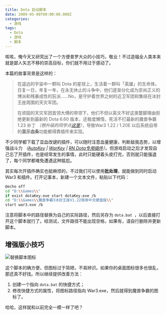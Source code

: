 ```yaml
---
title: Dota 启动脚本
date: 2009-05-08T00:00:00.000Z
categories:
  - 游戏
tags:
  - Dota
  - 游戏
  - 脚本
---
```


咳咳，俺今天又研究出了一个方便普罗大众的小技巧，敬业！不过造福全人类本来就是鄙人矢志不移的崇高目标，你们就不用过于感动了。

本篇的故事背景是这样的：

> 在遥远的宇宙中一颗叫 Dota 的星球上，生活着一群叫「英雄」的生命体。日复一日，年复一年，在永无休止的斗争中，他们逐渐分化成为崇尚正义的博派和残暴成性的狂派……No，是守护着世界之树的近卫军团和集结在冰封王座周围的天灾军团。
> 
> 在顽固的天灾军团首领大傅的带领下，他们不但以英文不好这类蹩脚理由拒绝更新到最新的 Dota 6.60 版本，还极度懒惰，死活不打最新的魔兽争霸 1.23 补丁 *（想升级的同学点[这里](http://news.replays.net/page/20090320/1414684.html "Replays 提供的 1.23 升级补丁（Size: 5M）")）*，导致War3 1.22 / 1.20E 以后系统自带的**显示血条**功能都得靠插件来实现。

不少同学都下载了显血改键的插件，可以随时注意血量健康，判断敌我态势，以增强战斗力 *（[AutoKey](http://news.replays.net/page/20090506/1418206.html) | [WarKey](http://www.warkey.org/) | [RN Dota专用插件](http://news.replays.net/page/20090506/1418209.html)）*。但游戏启动之后才发现自己忘了开插件，也是经常发生的事情，此时只能硬着头皮打完，否则就只能强退了，每个同学都难免遭遇这种尴尬。

其实每次开插件确实也挺麻烦的，不过我们可以使用**批处理**，就能做到同时启动 War3 和插件。打开记事本，新建一个文本文件，粘贴以下代码：

~~~bash
@echo off  
cd "D:\\Games\\"  
if exist dotaKey.exe start dotaKey.exe /b  
cd "D:\\Games\\魔兽争霸3冰封王座V1.22简体中文硬盘版\\"  
start war3.exe /b
~~~

注意将脚本中的路径替换为自己的实际路径，然后另存为 `dota.bat `，以后直接打开这个脚本就行了。经测试，文件路径不能出现空格，如果有，请自行删除并更新脚本。

## 增强版小技巧

![替换脚本图标](https://media.kaerozhi.com/2025/06/6243d0789081d9dfe3ac7dbc6faaf22d.png)

这个脚本的确方便，但图标过于简陋，不易辨识。如果你的桌面图标很多也很乱，那还真不好找。所以继续提供改善方法：

1. 创建一个指向  `dota.bat` 的快捷方式；
2. 修改快捷方式的属性，将图标路径指向 War3.exe，然后就得到魔兽争霸的图标了。

哈哈，这样就和以前完全一模一样了吧？
